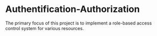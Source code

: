 # Authentification-Authorization
The primary focus of this project is to implement a role-based access control system for various resources. 
